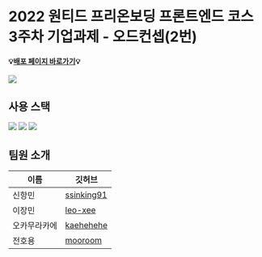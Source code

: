 # 2022 원티드 프리온보딩 프론트엔드 코스 3주차 기업과제 - 오드컨셉(2번)

#### 💡[배포 페이지 바로가기](https://kaehehehe.github.io/wanted-codestates-project-2-5-2/)💡

<img src="https://user-images.githubusercontent.com/77221488/161046030-239c2751-219a-4b16-8603-6935fd3d5139.gif" />

## 사용 스택

<p>
  <img src="https://img.shields.io/badge/css3-%231572B6.svg?style=for-the-badge&logo=css3&logoColor=white" />
  <img src="https://img.shields.io/badge/react-%2320232a.svg?style=for-the-badge&logo=react&logoColor=%2361DAFB" />
  <img src="https://img.shields.io/badge/Typescript-3178C6?style=for-the-badge&logo=TypeScript&logoColor=white" />
</p>

## 팀원 소개

| 이름         | 깃허브                                        |
| ------------ | --------------------------------------------- |
| 신항민       | [ssinking91](https://github.com/ssinking91)   |
| 이장민       | [leo-xee](https://github.com/leo-xee)         |
| 오카무라카에 | [kaehehehe](https://github.com/kaehehehe)     |
| 전호용       | [mooroom](https://github.com/mooroom)         |
